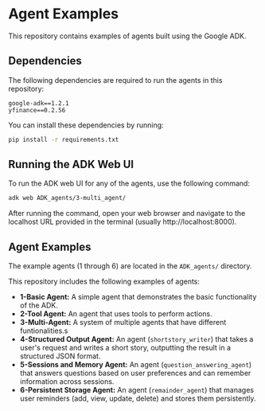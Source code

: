 # Agent Examples

This repository contains examples of agents built using the Google ADK.

## Dependencies

The following dependencies are required to run the agents in this repository:

```
google-adk==1.2.1
yfinance==0.2.56
```

You can install these dependencies by running:

```bash
pip install -r requirements.txt
```

## Running the ADK Web UI

To run the ADK web UI for any of the agents, use the following command:

```bash
adk web ADK_agents/3-multi_agent/
```

After running the command, open your web browser and navigate to the localhost URL provided in the terminal (usually http://localhost:8000).

## Agent Examples

The example agents (1 through 6) are located in the `ADK_agents/` directory.

This repository includes the following examples of agents:

* **1-Basic Agent:** A simple agent that demonstrates the basic functionality of the ADK.
* **2-Tool Agent:** An agent that uses tools to perform actions.
* **3-Multi-Agent:** A system of multiple agents that have different funtionalities.s
* **4-Structured Output Agent:** An agent (`shortstory_writer`) that takes a user's request and writes a short story, outputting the result in a structured JSON format.
* **5-Sessions and Memory Agent:** An agent (`question_answering_agent`) that answers questions based on user preferences and can remember information across sessions.
* **6-Persistent Storage Agent:** An agent (`remainder_agent`) that manages user reminders (add, view, update, delete) and stores them persistently.


